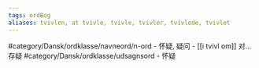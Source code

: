 ```yaml
---
tags: ordBog
aliases: tvivlen, at tvivle, tvivle, tvivler, tvivlede, tvivlet
---
```


#category/Dansk/ordklasse/navneord/n-ord 
	- 怀疑, 疑问
	- [[i tvivl om]] 对... 存疑
#category/Dansk/ordklasse/udsagnsord 
	- 怀疑
